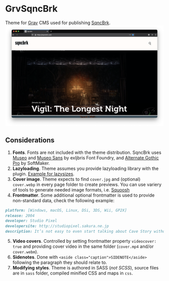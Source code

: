 # GrvSqncBrk

Theme for [Grav](https://getgrav.org) CMS used for publishing [SqncBrk](https://sqncbrk.com).
![Screenshot](screenshot.png)

## Considerations

1. **Fonts**. Fonts are not included with the theme distribution. SqncBrk uses [Museo](https://www.exljbris.com/museo.html) and [Museo Sans](https://www.exljbris.com/museosans.html) by exljbris Font Foundry, and [Alternate Gothic Pro](https://www.fontspring.com/fonts/softmaker/alternate-gothic-pro) by SoftMaker.
2. **Lazyloading**. Theme assumes you provide lazyloading library with the plugin. [Example for lazysizes](https://gist.github.com/ichik/3191c85570821170a86b581199f4a8ee).
3. **Cover image**. Theme expects to find `cover.jpg` and (optional) `cover.webp` in every page folder to create previews. You can use variery of tools to generate needed image formats, i.e. [Squoosh](https://github.com/GoogleChromeLabs/squoosh/tree/dev/cli)
4. **Frontmatter**. Some additional optional frontmatter is used to provide non-standard data, check the following example:

```markdown
platform: [Windows, macOS, Linux, DSi, 3DS, Wii, GP2X]
release: 2004
developer: Studio Pixel
developersite: http://studiopixel.sakura.ne.jp
description: It’s not easy to even start talking about Cave Story without starting to throw out such adjectives like “modern classic” or “cult underground hit”. But there, you have it, I just wrote it and I won’t take it back.
```

5. **Video covers**. Controlled by setting frontmatter property `videocover: true` and providing cover video in the same folder (`cover.mp4` and/or `cover.webm`).
6. **Sidenotes**. Done with `<aside class="caption">SIDENOTE</aside>` following the paragraph they should relate to.
7. **Modifying styles**. Theme is authored in SASS (_not SCSS_), source files are in `sass` folder, compiled minified CSS and maps in `css`.
